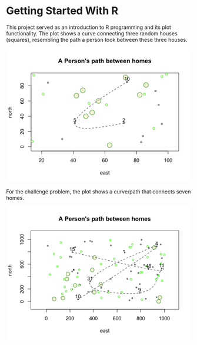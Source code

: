 # Getting Started With R

This project served as an introduction to R programming and its plot functionality. The plot shows a curve connecting three random houses (squares), resembling the path a person took between these three houses.

![](Rplotfirst.png)

For the challenge problem, the plot shows a curve/path that connects seven homes.

![](Rplotpersonspathchallengeq.png)
